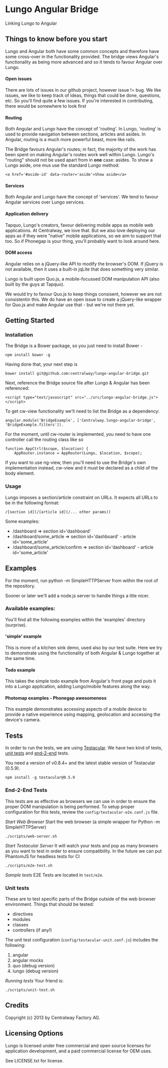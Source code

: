 Lungo Angular Bridge
====
Linking Lungo to Angular

## Things to know before you start

Lungo and Angular both have some common concepts and therefore have some cross-over in the functionality provided. The bridge views Angular's functionality as being more advanced and so it tends to favour Angular over Lungo. 

#### Open issues

There are lots of issues in our github project, however issue != bug. We like issues, we like to keep track of ideas, things that could be done, questions, etc. So you'll find quite a few issues. If you're interested in contributing, there would be somewhere to look first

#### Routing

Both Angular and Lungo have the concept of 'routing'. In Lungo, 'routing' is used to provide navigation between sections, articles and asides. In Angular, routing is a much more powerful beast, more like rails. 

The Bridge favours Angular's routes; in fact, the majority of the work has been spent on making Angular's routes work well within Lungo. Lungo's "routing" should not be used apart from in **one** case: asides. To show a Lungo aside, one mus use the standard Lungo method:

    <a href='#aside-id' data-router='aside'>Show aside</a>

#### Services

Both Angular and Lungo have the concept of 'services'. We tend to favour Angular services over Lungo services. 

#### Application delivery

Tapquo, Lungo's creators, favour delivering mobile apps as mobile web applications. At Centralway, we love that. But we also love deploying our apps as if they were "native" mobile applications, so we aim to support that too. So if Phonegap is your thing, you'll probably want to look around here.

#### DOM access

Angular relies on a jQuery-like API to modify the browser's DOM. If jQuery is not available, then it uses a built-in jqLite that does something very similar.

Lungo is built upon Quo.js, a mobile-focussed DOM manipulation API (also built by the guys at Tapquo). 

We would try to favour Quo.js to keep things consisent, however we are not consistentin this. We do have an open issue to create a jQuery-like wrapper for Quo.js and make Angular use that - but we're not there yet.

## Getting Started

### Installation

The Bridge is a Bower package, so you just need to install Bower - 

    npm install bower -g

Having done that, your next step is

    bower install git@github.com:centralway/lungo-angular-bridge.git

Next, reference the Bridge source file after Lungo & Angular has been referenced:

    <script type="text/javascript" src="../src/lungo-angular-bridge.js"></script>

To get cw-view functionality we'll need to list the Bridge as a dependency:

    angular.module('BridgeExample', ['Centralway.lungo-angular-bridge', 'BridgeExample.filters']).

For the moment, until cw-router is implemented, you need to have one controller call the routing class like so

    function AppCtrl($scope, $location) {
        AppRouter.instance = AppRouter(Lungo, $location, $scope);

If you want to use ng-view, then you'll need to use the Bridge's own implementation instead, cw-view and it must be declared as a child of the body element.

### Usage

Lungo imposes a section/article constraint on URLs. It expects all URLs to be in the following format:

    /[section id](/[article id](/... other params))
    
Some examples:

+ /dashboard => section id='dashboard'
+ /dashboard/some_article => section id='dashboard' - article id='some_article'
+ /dashboard/some_article/confirm => section id='dashboard' - article id='some_article'

## Examples

For the moment, run python -m SimpleHTTPServer from within the root of the repository.

Sooner or later we'll add a node.js server to handle things a litle nicer.

### Available examples: 

You'll find all the following examples within the 'examples' directory (surprise).

#### 'simple' example

This is more of a kitchen sink demo, used also by our test suite. Here we try to demonstrate using the functionality of both Angular & Lungo together at the same time.

#### Todo example

This takes the simple todo example from Angular's front page and puts it into a Lungo application, adding Lungo/mobile features along the way.

#### Photomap examples - Phonegap awesomeness

This example demonstrates accessing aspects of a mobile device to provide a native experience using mapping, geolocation and accessing the device's camera.

## Tests

In order to run the tests, we are using [Testacular](http://vojtajina.github.com/testacular/). We have two kind of tests, [unit tests](http://docs.angularjs.org/guide/dev_guide.unit-testing) and [end-2-end](http://docs.angularjs.org/guide/dev_guide.e2e-testing) tests.

You need a version of v0.8.4+ and the latest stable version of Testacular (0.5.9).

    npm install -g testacular@0.5.9

### End-2-End Tests

This tests are as effective as browsers we can use in order to ensure the proper DOM manipulation is being performed. To setup proper configuration for this tests, review the `config/testacular-e2e.conf.js` file.

*Start Web Browser*
Start the web browser (a simple wrapper for Python -m SimpleHTTPServer)

    ./scripts/web-server.sh

*Start Testacular Server*
It will watch your tests and pop as many browsers as you want to test in order to ensure compatibility. In the future we can put PhantomJS for headless tests for CI

	./scripts/e2e-test.sh

*Sample tests*
E2E Tests are located in `test/e2e`.

### Unit tests

These are to test specific parts of the Bridge outside of the web browser environment. Things that should be tested:

 * directives
 * modules
 * classes
 * controllers (if any!)

The unit test configuration (`config/testacular-unit.conf.js`) includes the following:

1. angular
2. angular mocks
3. quo (debug version)
4. lungo (debug version)

*Running tests*
Your friend is:

    ./scripts/unit-test.sh


## Credits

Copyright (c) 2013 by Centralway Factory AG.

## Licensing Options
Lungo is licensed under free commercial and open source licenses for
application development, and a paid commercial license for OEM uses.

See LICENSE.txt for license.
